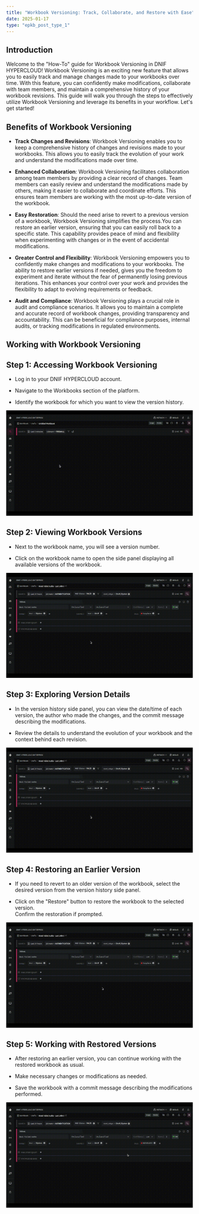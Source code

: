 ```yaml
---
title: "Workbook Versioning: Track, Collaborate, and Restore with Ease"
date: 2025-01-17
type: "epkb_post_type_1"
---
```


## **Introduction**  
  

Welcome to the "How-To" guide for Workbook Versioning in DNIF HYPERCLOUD! Workbook Versioning is an exciting new feature that allows you to easily track and manage changes made to your workbooks over time. With this feature, you can confidently make modifications, collaborate with team members, and maintain a comprehensive history of your workbook revisions. This guide will walk you through the steps to effectively utilize Workbook Versioning and leverage its benefits in your workflow. Let's get started!

## **Benefits of Workbook Versioning**  
  

- **Track Changes and Revisions**: Workbook Versioning enables you to keep a comprehensive history of changes and revisions made to your workbooks. This allows you to easily track the evolution of your work and understand the modifications made over time.

- **Enhanced Collaboration**: Workbook Versioning facilitates collaboration among team members by providing a clear record of changes. Team members can easily review and understand the modifications made by others, making it easier to collaborate and coordinate efforts. This ensures team members are working with the most up-to-date version of the workbook.

- **Easy Restoration**: Should the need arise to revert to a previous version of a workbook, Workbook Versioning simplifies the process.You can restore an earlier version, ensuring that you can easily roll back to a specific state. This capability provides peace of mind and flexibility when experimenting with changes or in the event of accidental modifications.

- **Greater Control and Flexibility**: Workbook Versioning empowers you to confidently make changes and modifications to your workbooks. The ability to restore earlier versions if needed, gives you the freedom to experiment and iterate without the fear of permanently losing previous iterations. This enhances your control over your work and provides the flexibility to adapt to evolving requirements or feedback.

- **Audit and Compliance**: Workbook Versioning plays a crucial role in audit and compliance scenarios. It allows you to maintain a complete and accurate record of workbook changes, providing transparency and accountability. This can be beneficial for compliance purposes, internal audits, or tracking modifications in regulated environments.

## **Working with Workbook Versioning**  
  

## **Step 1: Accessing Workbook Versioning**  
  

- Log in to your DNIF HYPERCLOUD account.

- Navigate to the Workbooks section of the platform.

- Identify the workbook for which you want to view the version history.

![](./gif/Accessing-a-Workbook.webp)

## **Step 2: Viewing Workbook Versions**  
  

- Next to the workbook name, you will see a version number.

- Click on the workbook name to open the side panel displaying all available versions of the workbook.

![](./gif/viewing-workbook-version.webp)

## **Step 3: Exploring Version Details**  
  

- In the version history side panel, you can view the date/time of each version, the author who made the changes, and the commit message describing the modifications.

- Review the details to understand the evolution of your workbook and the context behind each revision.

![](./gif/Exploring-Versioning.webp)

## **Step 4: Restoring an Earlier Version**  
  

- If you need to revert to an older version of the workbook, select the desired version from the version history side panel.

- Click on the "Restore" button to restore the workbook to the selected version.  
    Confirm the restoration if prompted.

![](./gif/Restoring-a-version.webp)

## **Step 5: Working with Restored Versions**  
  

- After restoring an earlier version, you can continue working with the restored workbook as usual.

- Make necessary changes or modifications as needed.

- Save the workbook with a commit message describing the modifications performed.

![](./gif/Working-with-restored-version.webp)
